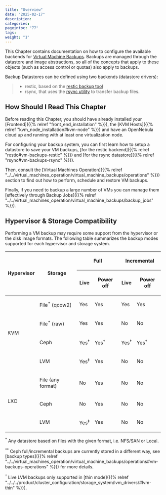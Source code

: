 ```yaml
---
title: "Overview"
date: "2025-02-17"
description:
categories:
pageintoc: "77"
tags:
weight: "1"
---
```


<a id="vm-backups-overview"></a>

<!--# Overview -->

This Chapter contains documentation on how to configure the available backends for [Virtual Machine Backups](../../virtual_machines_operation/virtual_machine_backups/). Backups are managed through the datastore and image abstractions, so all of the concepts that apply to these objects (such as access control or quotas) also apply to backups.

Backup Datastores can be defined using two backends (datastore drivers):

> - restic, based on the [restic backup tool](https://restic.net/)
> - rsync, that uses the [rsync utility](https://rsync.samba.org/) to transfer backup files.

## How Should I Read This Chapter

Before reading this Chapter, you should have already installed your [Frontend]({{% relref "front_end_installation" %}}), the [KVM Hosts]({{% relref "kvm_node_installation#kvm-node" %}}) and have an OpenNebula cloud up and running with at least one virtualization node.

For configuring your backup system, you can first learn how to setup a datastore to save your VM backups, [for the restic backend]({{% relref "restic#vm-backups-restic" %}}) and [for the rsync datastore]({{% relref "rsync#vm-backups-rsync" %}}).

Then, consult the [Virtual Machines Operation]({{% relref "../../virtual_machines_operation/virtual_machine_backups/operations" %}}) section to find out how to perform, schedule and restore VM backups.

Finally, if you need to backup a large number of VMs you can manage them [effectively through Backup Jobs]({{% relref "../../virtual_machines_operation/virtual_machine_backups/backup_jobs" %}}).

## Hypervisor & Storage Compatibility

Performing a VM backup may require some support from the hypervisor or the disk image formats. The following table summarizes the backup modes supported for each hypervisor and storage system.

<!-- Markdown doesn't support merged cells in tables, so as a temporary workaround these are inserted in HTML -->

<table class="docutils align-default">
<thead>
<tr class="row-odd"><th class="head" rowspan="2"><p>Hypervisor</p></th>
<th class="head" rowspan="2"><p>Storage</p></th>
<th class="head" colspan="2"><p>Full</p></th>
<th class="head" colspan="2"><p>Incremental</p></th>
</tr>
<tr class="row-even"><th class="head"><p>Live</p></th>
<th class="head"><p>Power off</p></th>
<th class="head"><p>Live</p></th>
<th class="head"><p>Power off</p></th>
</tr>
</thead>
<tbody>
<tr class="row-odd"><td rowspan="4"><p>KVM</p></td>
<td><p>File<sup>*</sup> (qcow2)</p></td>
<td><p>Yes</p></td>
<td><p>Yes</p></td>
<td><p>Yes</p></td>
<td><p>Yes</p></td>
</tr>
<tr class="row-even"><td><p>File<sup>*</sup> (raw)</p></td>
<td><p>Yes</p></td>
<td><p>Yes</p></td>
<td><p>No</p></td>
<td><p>No</p></td>
</tr>
<tr class="row-odd"><td><p>Ceph</p></td>
<td><p>Yes<sup>†</sup></p></td>
<td><p>Yes<sup>†</sup>
<td><p>Yes<sup>†</sup>
<td><p>Yes<sup>†</sup>
</tr>
<tr class="row-even"><td><p>LVM</p></td>
<td><p>Yes<sup>‡</sup></p></td>
<td><p>Yes</p></td>
<td><p>No</p></td>
<td><p>No</p></td>
</tr>
<tr class="row-odd"><td rowspan="3"><p>LXC</p></td>
<td><p>File (any format)</p></td>
<td><p>No</p></td>
<td><p>Yes</p></td>
<td><p>No</p></td>
<td><p>No</p></td>
</tr>
<tr class="row-even"><td><p>Ceph</p></td>
<td><p>No</p></td>
<td><p>Yes</p></td>
<td><p>No</p></td>
<td><p>No</p></td>
</tr>
<tr class="row-odd"><td><p>LVM</p></td>
<td><p>Yes<sup>‡</sup></p></td>
<td><p>Yes</p></td>
<td><p>No</p></td>
<td><p>No</p></td>
</tr>
</tbody>
</table>

<sup>\*</sup> Any datastore based on files with the given format, i.e. NFS/SAN or Local.

<sup>\*\*</sup> Ceph full/incremental backups are currently stored in a different way, see [backup types]({{% relref "../../virtual_machines_operation/virtual_machine_backups/operations#vm-backups-operations" %}}) for more details.

<sup>†</sup> Live LVM backups only supported in [thin mode]({{% relref "../../../product/cluster_configuration/storage_system/lvm_drivers/#lvm-thin" %}}).
